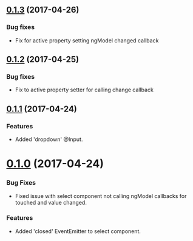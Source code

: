 <a name="0.1.3"></a>
## [0.1.3](https://github.com/hoveytech/ng2-select/compare/v1.2.0...v0.1.3) (2017-04-26)

### Bug fixes

* Fix for active property setting ngModel changed callback

<a name="0.1.2"></a>
## [0.1.2](https://github.com/hoveytech/ng2-select/compare/v1.2.0...v0.1.2) (2017-04-25)

### Bug fixes

* Fix to active property setter for calling change callback

<a name="0.1.1"></a>
## [0.1.1](https://github.com/hoveytech/ng2-select/compare/v1.2.0...v0.1.1) (2017-04-24)

### Features

* Added 'dropdown' @Input.

<a name="0.1.0"></a>
# [0.1.0](https://github.com/hoveytech/ng2-select/compare/v1.2.0...v0.1.0) (2017-04-24)

### Bug Fixes

* Fixed issue with select component not calling ngModel callbacks for touched and value changed.

### Features

* Added 'closed' EventEmitter to select component.
